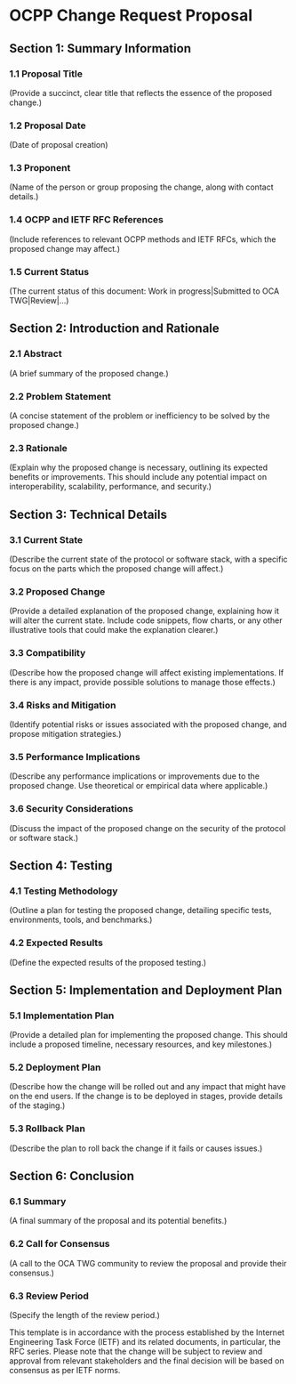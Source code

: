 # OCPP Change Request Proposal

## Section 1: Summary Information

### 1.1 Proposal Title
(Provide a succinct, clear title that reflects the essence of the proposed change.)

### 1.2 Proposal Date
(Date of proposal creation)

### 1.3 Proponent
(Name of the person or group proposing the change, along with contact details.)

### 1.4 OCPP and IETF RFC References
(Include references to relevant OCPP methods and IETF RFCs, which the proposed change may affect.)

### 1.5 Current Status
(The current status of this document: Work in progress|Submitted to OCA TWG|Review|...)

## Section 2: Introduction and Rationale

### 2.1 Abstract
(A brief summary of the proposed change.)

### 2.2 Problem Statement
(A concise statement of the problem or inefficiency to be solved by the proposed change.)

### 2.3 Rationale
(Explain why the proposed change is necessary, outlining its expected benefits or improvements. This should
include any potential impact on interoperability, scalability, performance, and security.)

## Section 3: Technical Details

### 3.1 Current State
(Describe the current state of the protocol or software stack, with a specific focus on the parts which the
proposed change will affect.)

### 3.2 Proposed Change
(Provide a detailed explanation of the proposed change, explaining how it will alter the current state.
Include code snippets, flow charts, or any other illustrative tools that could make the explanation clearer.)

### 3.3 Compatibility
(Describe how the proposed change will affect existing implementations. If there is any impact,
provide possible solutions to manage those effects.)

### 3.4 Risks and Mitigation
(Identify potential risks or issues associated with the proposed change, and propose mitigation strategies.)

### 3.5 Performance Implications
(Describe any performance implications or improvements due to the proposed change. Use theoretical
or empirical data where applicable.)

### 3.6 Security Considerations
(Discuss the impact of the proposed change on the security of the protocol or software stack.)

## Section 4: Testing

### 4.1 Testing Methodology
(Outline a plan for testing the proposed change, detailing specific tests, environments, tools, and benchmarks.)

### 4.2 Expected Results
(Define the expected results of the proposed testing.)

## Section 5: Implementation and Deployment Plan

### 5.1 Implementation Plan
(Provide a detailed plan for implementing the proposed change. This should include a proposed timeline,
necessary resources, and key milestones.)

### 5.2 Deployment Plan
(Describe how the change will be rolled out and any impact that might have on the end users. If the change
is to be deployed in stages, provide details of the staging.)

### 5.3 Rollback Plan
(Describe the plan to roll back the change if it fails or causes issues.)

## Section 6: Conclusion

### 6.1 Summary
(A final summary of the proposal and its potential benefits.)

### 6.2 Call for Consensus
(A call to the OCA TWG community to review the proposal and provide their consensus.)

### 6.3 Review Period
(Specify the length of the review period.)

This template is in accordance with the process established by the Internet Engineering Task Force (IETF)
and its related documents, in particular, the RFC series. Please note that the change will be subject to
review and approval from relevant stakeholders and the final decision will be based on consensus as per
IETF norms.
